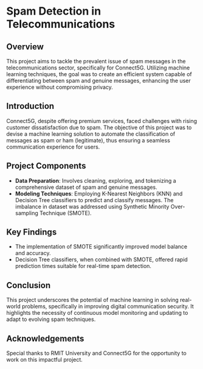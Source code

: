 # Spam Detection in Telecommunications

## Overview
This project aims to tackle the prevalent issue of spam messages in the telecommunications sector, specifically for Connect5G. Utilizing machine learning techniques, the goal was to create an efficient system capable of differentiating between spam and genuine messages, enhancing the user experience without compromising privacy.

## Introduction
Connect5G, despite offering premium services, faced challenges with rising customer dissatisfaction due to spam. The objective of this project was to devise a machine learning solution to automate the classification of messages as spam or ham (legitimate), thus ensuring a seamless communication experience for users.

## Project Components

- **Data Preparation**: Involves cleaning, exploring, and tokenizing a comprehensive dataset of spam and genuine messages.
- **Modeling Techniques**: Employing K-Nearest Neighbors (KNN) and Decision Tree classifiers to predict and classify messages. The imbalance in dataset was addressed using Synthetic Minority Over-sampling Technique (SMOTE).

## Key Findings

- The implementation of SMOTE significantly improved model balance and accuracy.
- Decision Tree classifiers, when combined with SMOTE, offered rapid prediction times suitable for real-time spam detection.

## Conclusion
This project underscores the potential of machine learning in solving real-world problems, specifically in improving digital communication security. It highlights the necessity of continuous model monitoring and updating to adapt to evolving spam techniques.

## Acknowledgements
Special thanks to RMIT University and Connect5G for the opportunity to work on this impactful project.
